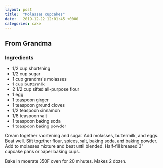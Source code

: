```yaml
---
layout: post
title:  "Molasses cupcakes"
date:   2019-12-22 12:01:45 +0000
categories: cake
---
```


## From Grandma
### Ingredients
* 1/2 cup shortening
* 1/2 cup sugar
* 1 cup grandma's molasses
* 1 cup buttermilk
* 2 1/2 cup sifted all-purpose flour
* 1 egg
* 1 teaspoon ginger
* 1 teaspoon ground cloves
* 1/2 teaspoon cinnamon
* 1/8 teaspoon salt
* 1 teaspoon baking soda
* 1 teaspoon baking powder


Cream together shortening and sugar. Add molasses, buttermilk, and eggs. Beat well. Sift together flour, spices, salt, baking soda, and baking powder. Add to molasses mixture and beat until blended. Half-fill breased 3" cupcake pans or paper baking cups.


Bake in moerate 350F oven for 20 minutes. Makes 2 dozen.

